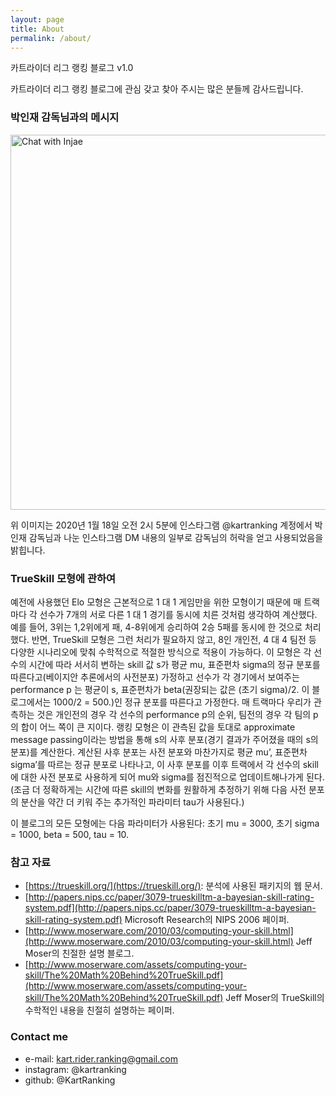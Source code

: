 ```yaml
---
layout: page
title: About
permalink: /about/
---
```


카트라이더 리그 랭킹 블로그 v1.0

카트라이더 리그 랭킹 블로그에 관심 갖고 찾아 주시는 많은 분들께 감사드립니다.

### 박인재 감독님과의 메시지

<img src="{{ site.baseurl }}/images/injae_park.png" alt="Chat with Injae" style="width: 600px;"/>

위 이미지는 2020년 1월 18일 오전 2시 5분에 인스타그램 @kartranking 계정에서 박인재 감독님과 나눈 인스타그램 DM 내용의 일부로 감독님의 허락을 얻고 사용되었음을 밝힙니다. 

### TrueSkill 모형에 관하여
예전에 사용했던 Elo 모형은 근본적으로 1 대 1 게임만을 위한 모형이기 때문에 매 트랙마다 각 선수가 7개의 서로 다른 1 대 1 경기를 동시에 치른 것처럼 생각하여 계산했다. 예를 들어, 3위는 1,2위에게 패, 4-8위에게 승리하여 2승 5패를 동시에 한 것으로 처리했다. 반면, TrueSkill 모형은 그런 처리가 필요하지 않고, 8인 개인전, 4 대 4 팀전 등 다양한 시나리오에 맞춰 수학적으로 적절한 방식으로 적용이 가능하다. 이 모형은 각 선수의 시간에 따라 서서히 변하는 skill 값 s가 평균 mu, 표준편차 sigma의 정규 분포를 따른다고(베이지안 추론에서의 사전분포) 가정하고 선수가 각 경기에서 보여주는 performance p 는 평균이 s, 표준편차가 beta(권장되는 값은 (초기 sigma)/2. 이 블로그에서는 1000/2 = 500.)인 정규 분포를 따른다고 가정한다. 매 트랙마다 우리가 관측하는 것은 개인전의 경우 각 선수의 performance p의 순위, 팀전의 경우 각 팀의 p의 합이 어느 쪽이 큰 지이다. 랭킹 모형은 이 관측된 값을 토대로 approximate message passing이라는 방법을 통해 s의 사후 분포(경기 결과가 주어졌을 때의 s의 분포)를 계산한다. 계산된 사후 분포는 사전 분포와 마찬가지로 평균 mu’, 표준편차 sigma’를 따르는 정규 분포로 나타나고, 이 사후 분포를 이후 트랙에서 각 선수의 skill에 대한 사전 분포로 사용하게 되어 mu와 sigma를 점진적으로 업데이트해나가게 된다. (조금 더 정확하게는 시간에 따른 skill의 변화를 원활하게 추정하기 위해 다음 사전 분포의 분산을 약간 더 키워 주는 추가적인 파라미터 tau가 사용된다.)

이 블로그의 모든 모형에는 다음 파라미터가 사용된다:
초기 mu = 3000, 초기 sigma = 1000, beta = 500, tau = 10.

### 참고 자료

- [https://trueskill.org/](https://trueskill.org/): 분석에 사용된 패키지의 웹 문서.
- [http://papers.nips.cc/paper/3079-trueskilltm-a-bayesian-skill-rating-system.pdf](http://papers.nips.cc/paper/3079-trueskilltm-a-bayesian-skill-rating-system.pdf) Microsoft Research의 NIPS 2006 페이퍼.
- [http://www.moserware.com/2010/03/computing-your-skill.html](http://www.moserware.com/2010/03/computing-your-skill.html) Jeff Moser의 친절한 설명 블로그.
- [http://www.moserware.com/assets/computing-your-skill/The%20Math%20Behind%20TrueSkill.pdf](http://www.moserware.com/assets/computing-your-skill/The%20Math%20Behind%20TrueSkill.pdf) Jeff Moser의 TrueSkill의 수학적인 내용을 친절히 설명하는 페이퍼.


### Contact me

- e-mail: [kart.rider.ranking@gmail.com](mailto:kart.rider.ranking@gmail.com)
- instagram: @kartranking
- github: @KartRanking

